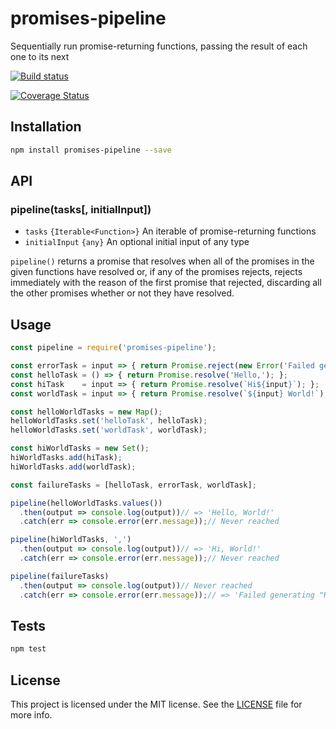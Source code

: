 # promises-pipeline

Sequentially run promise-returning functions, passing the result of each one to its next

[![Build status](https://travis-ci.org/alexismenest/promises-pipeline.svg?branch=master)](https://travis-ci.org/alexismenest/promises-pipeline)

[![Coverage Status](https://coveralls.io/repos/github/alexismenest/promises-pipeline/badge.svg?branch=master)](https://coveralls.io/github/alexismenest/promises-pipeline?branch=master)


## Installation

```sh
npm install promises-pipeline --save
```

## API

### pipeline(tasks[, initialInput])

* `tasks` `{Iterable<Function>}` An iterable of promise-returning functions
* `initialInput` `{any}` An optional initial input of any type

`pipeline()` returns a promise that resolves when all of the promises in the given functions have resolved or, if any of the promises rejects, rejects immediately with the reason of the first promise that rejected, discarding all the other promises whether or not they have resolved. 

## Usage

```js
const pipeline = require('promises-pipeline');

const errorTask = input => { return Promise.reject(new Error('Failed generating "Hello, World!"')); };
const helloTask = () => { return Promise.resolve('Hello,'); };
const hiTask    = input => { return Promise.resolve(`Hi${input}`); };
const worldTask = input => { return Promise.resolve(`${input} World!`); };

const helloWorldTasks = new Map();
helloWorldTasks.set('helloTask', helloTask);
helloWorldTasks.set('worldTask', worldTask);

const hiWorldTasks = new Set();
hiWorldTasks.add(hiTask);
hiWorldTasks.add(worldTask);

const failureTasks = [helloTask, errorTask, worldTask];

pipeline(helloWorldTasks.values())
  .then(output => console.log(output))// => 'Hello, World!'
  .catch(err => console.error(err.message));// Never reached

pipeline(hiWorldTasks, ',')
  .then(output => console.log(output))// => 'Hi, World!'
  .catch(err => console.error(err.message));// Never reached

pipeline(failureTasks)
  .then(output => console.log(output))// Never reached
  .catch(err => console.error(err.message));// => 'Failed generating "Hello, World!"'
```

## Tests

```sh
npm test
```

## License

This project is licensed under the MIT license. See the [LICENSE](LICENSE) file for more info.
